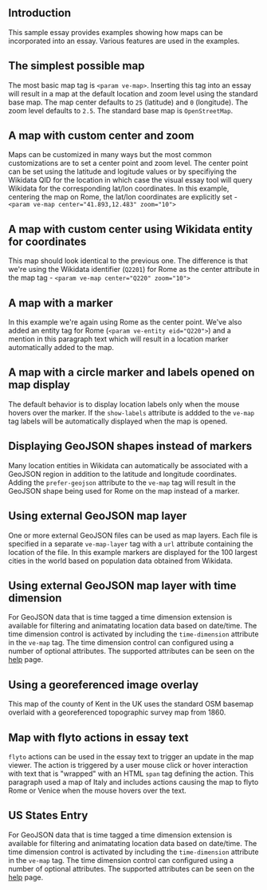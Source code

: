 <param ve-config
       title="Map samples"
       banner="https://upload.wikimedia.org/wikipedia/commons/thumb/7/75/WorldMap-A_with_Frame.png/1024px-WorldMap-A_with_Frame.png"
       layout="vtl"
       author="JSTOR Labs team">

<param ve-commpons/thumb/7/75/WorldMap-A_with_Frame.png/1024px-WorldMap-A_with_Frame.png"
       layout="vtl"
       author="JSTOR Labs teament 
       name="mapViewer"
       src="/components/LeafletTimeDimension.vue"
       selectors="tag:map"
       icon="fa-map-marker-alt"
       label="Maps">

## Introduction

This sample essay provides examples showing how maps can be incorporated into an essay.  Various features are used in the examples.

## The simplest possible map

The most basic map tag is `<param ve-map>`.  Inserting this tag into an essay will result in a map at the default location and zoom level using the standard base map.  The map center defaults to `25` (latitude) and `0` (longitude).  The zoom level defaults to `2.5`.  The standard base map is `OpenStreetMap`. 
<param ve-map basemap="Esri_WorldPhysical">

## A map with custom center and zoom

Maps can be customized in many ways but the most common customizations are to set a center point and zoom level.  The center point can be set using the latitude and logitude values or by specifiying the Wikidata QID for the location in which case the visual essay tool will query Wikidata for the corresponding lat/lon coordinates.  In this example, centering the map on Rome, the lat/lon coordinates are explicitly set - `<param ve-map center="41.893,12.483" zoom="10">`
<param ve-map center="41.893,12.483" zoom="10">

## A map with custom center using Wikidata entity for coordinates

This map should look identical to the previous one.  The difference is that we're using the Wikidata identifier (`Q2201`) for Rome as the center attribute in the map tag - `<param ve-map center="Q220" zoom="10">`
<param ve-map center="Q220" zoom="10">

## A map with a marker

In this example we're again using Rome as the center point.  We've also added an entity tag for Rome (`<param ve-entity eid="Q220">`) and a mention in this paragraph text which will result in a location marker automatically added to the map.
<param ve-entity eid="Q220">
<param ve-map center="Q220" zoom="10">

## A map with a circle marker and labels opened on map display 

The default behavior is to display location labels only when the mouse hovers over the marker.  If the `show-labels` attribute is addded to the `ve-map` tag labels will be automatically displayed when the map is opened.
<param ve-entity eid="Q220">
<param ve-map center="Q220" zoom="10" show-labels marker-type="circle" radius="8">

## Displaying GeoJSON shapes instead of markers 

Many location entities in Wikidata can automatically be associated with a GeoJSON
region in addition to the latitude and longitude coordinates.  Adding the `prefer-geojson` attribute to the `ve-map` tag will result in the GeoJSON shape being
used for Rome on the map instead of a marker.
<param ve-entity eid="Q220">
<param ve-map center="Q220" zoom="10" prefer-geojson>

## Using external GeoJSON map layer 

One or more external GeoJSON files can be used as map layers.  Each file
is specified in a separate `ve-map-layer` tag with a `url` attribute containing the location of the file.  In this example markers are displayed for the 100 largest cities in the world based on population data obtained from Wikidata.
<param ve-map>
<param ve-map-layer url="/geojson/cities.json">

## Using external GeoJSON map layer with time dimension 

For GeoJSON data that is time tagged a time dimension extension is available for filtering and animatating location data based on date/time.  The time dimension control is activated by including the `time-dimension` attribute in the `ve-map` tag.  The time dimension control can configured using a number of optional attributes.  The supported attributes can be seen on the [help](/help#ve-map) page.
<param ve-map 
       time-dimension
       time-interval="-008000/"
       duration="P10000Y"
       basemap="Esri_WorldGrayCanvas"
       max-zoom="4"
       date-format="YYYY"
       auto-play="false"
       auto-fit="true"
       fps="4">
<param ve-map-layer url="/geojson/cities.json">

## Using a georeferenced image overlay

This map of the county of Kent in the UK uses the standard OSM basemap overlaid with a georeferenced topographic survey map from 1860.

<param ve-map center="51.254, 0.876" zoom="10">
<param ve-map-layer mapwarper mapwarper-id="44832" title="Kent Topo Survey 1860">

## Map with flyto actions in essay text

`flyto` actions can be used in the essay text to trigger an update in the map viewer.  The action is triggered by a user mouse click or hover interaction with text that is "wrapped" with an HTML `span` tag defining the action.  This paragraph used a map of <span data-mouseover-map-flyto="43,12.3,6">Italy</span> and includes actions causing the map to flyto <span data-click-map-flyto="41.893,12.483,10" data-mouseover-map-flyto="41.893,12.483,11">Rome</span> or <span data-mouseover-map-flyto="45.440, 12.332, 13">Venice</span> when the mouse hovers over the text.
<param ve-map center="43,12.3" zoom="6">

## US States Entry

For GeoJSON data that is time tagged a time dimension extension is available for filtering and animatating location data based on date/time.  The time dimension control is activated by including the `time-dimension` attribute in the `ve-map` tag.  The time dimension control can configured using a number of optional attributes.  The supported attributes can be seen on the [help](/help#ve-map) page.
<param ve-map 
       center="39.833333, -98.583333"
       zoom="4"
       time-dimension
       time-interval="-008000/"
       duration="P10000Y"
       basemap="Esri_WorldGrayCanvas"
       max-zoom="4"
       date-format="YYYY"
       fps="4">
<param ve-map-layer url="/geojson/us-states.json">
